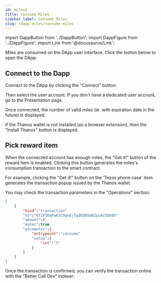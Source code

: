 ```yaml
---
id: miles5
title: Consume Miles
sidebar_label: Consume Miles
slug: /dapp-miles/consume-miles
---
```

import DappButton from '../DappButton';
import DappFigure from '../DappFigure';
import Link from '@docusaurus/Link';

Miles are consumed on the DApp user interface. Click the button below to open the DApp:

<DappButton url="https://edukera.github.io/completium-dapp-miles/" txt="open dapp"/>

## Connect to the Dapp

Connect to the DApp by clicking the "Connect" button:

<DappFigure img='miles-connect1.png' width='35%'/>

Then select the user account. If you don't have a dedicated user account, go to the <Link to="/docs/dapp-miles/usecase-presentation#create-a-user-account">Presentation</Link> page.

Once connected, the number of valid miles (ie. with expiration date in the future) is displayed:

<DappFigure img='miles-connect3.png' width='100%'/>

If the Thanos wallet is not installed (as a browser extension), then the "Install Thanos" button is displayed.

## Pick reward item

When the connected account has enough miles, the "Get it!" button of the reward item is enabled. Clicking this button generates the miles's consumption transaction to the smart contract.

For example, clicking the "Get it!" button on the 'Tezos phone case' item generates the transaction popup issued by the Thanos wallet.

<DappFigure img='miles-consume.png' width='70%'/>

You may check the transaction parameters in the "Operations" section:

```json
[
    {
        "kind":"transaction"
        "to":"KT1F5DqPwKJC9qeEjTgdEQKGGBZpcAv5DX86"
        "amount":0
        "mutez":true
        "parameter":{
            "entrypoint":"consume"
            "value":{
                "int":"5"
            }
        }
    }
]
```

Once the transaction is confirmed, you can verify the transaction online with the "Better Call Dev" indexer:

<DappButton url="https://better-call.dev/delphinet/KT1F5DqPwKJC9qeEjTgdEQKGGBZpcAv5DX86/operations" txt="open smart contract"/>


